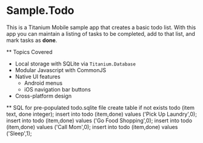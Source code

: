 # Sample.Todo

This is a Titanium Mobile sample app that creates a basic todo list. With this app you can maintain a listing of tasks to be completed, add to that list, and mark tasks as **done**. 

** Topics Covered
- Local storage with SQLite via `Titanium.Database`
- Modular Javascript with CommonJS
- Native UI features
  - Android menus
  - iOS navigation bar buttons
- Cross-platform design

** SQL for pre-populated todo.sqlite file
  create table if not exists todo (item text, done integer);
  insert into todo (item,done) values ('Pick Up Laundry',0);
  insert into todo (item,done) values ('Go Food Shopping',0);
  insert into todo (item,done) values ('Call Mom',0);
  insert into todo (item,done) values ('Sleep',1);